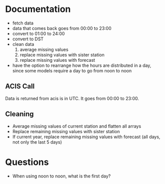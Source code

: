 # Documentation

- fetch data
- data that comes back goes from 00:00 to 23:00
- convert to 01:00 to 24:00
- convert to DST
- clean data
  1. average missing values
  2. replace missing values with sister station
  3. replace missing values with forecast
- have the option to rearrange how the hours are distributed in a day, since some models require a day to go from noon to noon

## ACIS Call

Data is returned from acis is in UTC. It goes from 00:00 to 23:00.

## Cleaning

- Average missing values of current station and flatten all arrays
- Replace remaining missing values with sister station
- If current year, replace remaining missing values with forecast (all days, not only the last 5 days)

# Questions

- When using noon to noon, what is the first day?
